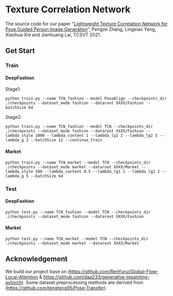 # Texture Correlation Network
The source code for our paper "[Lightweight Texture Correlation Network for Pose Guided Person Image Generation](https://ieeexplore.ieee.org/abstract/document/9631236)“, Pengze Zhang, Lingxiao Yang, Xiaohua Xie and Jianhuang Lai, TCSVT 2021.


## Get Start

### Train
#### DeepFashion
Stage1:
``` 
python train.py --name TCN_fashion --model PoseAlign --checkpoints_dir ./checkpoints --dataset_mode fashion --dataroot XXXX/Fashion --batchSize 64 
```
Stage2:
``` 
python train.py --name TCN_fashion --model TCN --checkpoints_dir ./checkpoints --dataset_mode fashion --dataroot XXXX/Fashion --lambda_style 1000 --lambda_content 1 --lambda_lg1 2 --lambda_lg2 5 --lambda_g 2 --batchSize 12 --continue_train
``` 

#### Market
``` 
python train.py --name TCN_market --model TCN --checkpoints_dir ./checkpoints --dataset_mode market --dataroot XXXX/Market --lambda_style 500 --lambda_content 0.5 --lambda_lg1 1 --lambda_lg2 2 --lambda_g 5 --batchSize 64
``` 

### Test
#### DeepFashion
``` 
python test.py --name TCN_fashion --model TCN --checkpoints_dir ./checkpoints --dataset_mode fashion --dataroot XXXX/Fashion
``` 
#### Market
``` 
python test.py --name TCN_market --model TCN --checkpoints_dir ./checkpoints --dataset_mode market --dataroot XXXX/Market 
``` 


## Acknowledgement 

We build our project base on (https://github.com/RenYurui/Global-Flow-Local-Attention & https://github.com/daa233/generative-inpainting-pytorch). Some dataset preprocessing methods are derived from (https://github.com/tengteng95/Pose-Transfer).

